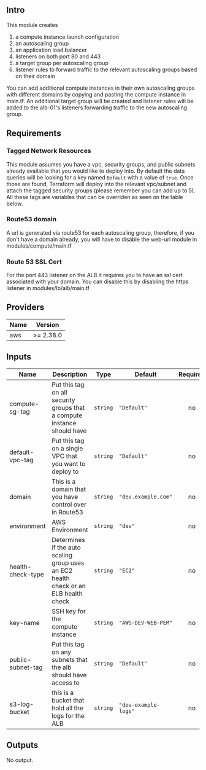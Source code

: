 ## Intro

This module creates 
1) a compute instance launch configuration
2) an autoscaling group
3) an application load balancer
4) listeners on both port 80 and 443
5) a target group per autoscaling group
6) listener rules to forward traffic to the relevant autoscaling groups based on their domain

You can add additional compute instances in their own autoscaling groups with different domains by copying and pasting the compute instance in main.tf. An additional target group will be created and listener rules will be added to the alb-01's listeners forwarding traffic to the new autoscaling group. 

## Requirements

### Tagged Network Resources

This module assumes you have a vpc, security groups, and public subnets already available that you would like to deploy into. By default the data queries will be looking for a key named `Default` with a value of `true`. Once those are found, Terraform will deploy into the relevant vpc/subnet and attach the tagged security groups (please remember you can add up to 5). All these tags are variables that can be overriden as seen on the table below. 

### Route53 domain

A url is generated via route53 for each autoscaling group, therefore, if you don't have a domain already, you will have to disable the web-url module in modules/compute/main.tf

### Route 53 SSL Cert

For the port 443 listener on the ALB it requires you to have an ssl cert associated with your domain. You can disable this by disabling the https listener in modules/lb/alb/main.tf   



## Providers

| Name | Version |
|------|---------|
| aws | >= 2.38.0 |

## Inputs

| Name | Description | Type | Default | Required |
|------|-------------|------|---------|:-----:|
| compute-sg-tag | Put this tag on all security groups that a compute instance should have | `string` | `"Default"` | no |
| default-vpc-tag | Put this tag on a single VPC that you want to deploy to | `string` | `"Default"` | no |
| domain | This is a domain that you have control over in Route53 | `string` | `"dev.example.com"` | no |
| environment | AWS Environment | `string` | `"dev"` | no |
| health-check-type | Determines if the auto scaling group uses an EC2 health check or an ELB health check | `string` | `"EC2"` | no |
| key-name | SSH key for the compute instance | `string` | `"AWS-DEV-WEB-PEM"` | no |
| public-subnet-tag | Put this tag on any subnets that the alb should have access to | `string` | `"Default"` | no |
| s3-log-bucket | this is a bucket that hold all the logs for the ALB | `string` | `"dev-example-logs"` | no |

## Outputs

No output.